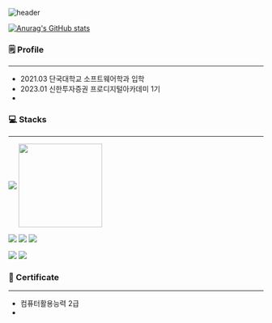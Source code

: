 ![header](https://capsule-render.vercel.app/api?type=waving&color=auto&height=300&section=header&text=MJ-GITHUB&fontSize=80)

[![Anurag's GitHub stats](https://github-readme-stats.vercel.app/api?username=MinjeMun)](https://github.com/anuraghazra/github-readme-stats)

### 🗒️ Profile
___ 
- 2021.03 단국대학교 소프트웨어학과 입학
- 2023.01 신한투자증권 프로디지털아카데미 1기
- 

### 💻 Stacks 
---
<div>
  <img align='center' src="https://github-readme-stats-git-masterrstaa-rickstaa.vercel.app/api/top-langs/?  username=MinjeMun&show_icons=true&hide_border=true&title_color=327ED6&layout=compact">
  <img align='center' src="https://github-readme-stats-git-masterrstaa-rickstaa.vercel.app/api?username=MinjeMun&show_icons=true&title_color=080808&icon_color=F42929&theme=default" height="165">
  

  <img src="https://img.shields.io/badge/HTML5-E34F26?style=flat-square&logo=HTML5&logoColor=white"/></a>
  <img src="https://img.shields.io/badge/CSS3-1572B6?style=flat-square&logo=CSS3&logoColor=white"/>
  <img src="https://img.shields.io/badge/Javascript-F7DF1E?style=flat-square&logo=Javascript&logoColor=white"/>
</div>

<div>
  <img src="https://img.shields.io/badge/MySQL-4479A1?style=flat-square&logo=MySQL&logoColor=white"/></a>
  <img src="https://img.shields.io/badge/MongoDB-47A248?style=flat-square&logo=MongoDB&logoColor=white"/>
</div>


### 🪪 Certificate
---
- 컴퓨터활용능력 2급
- 
